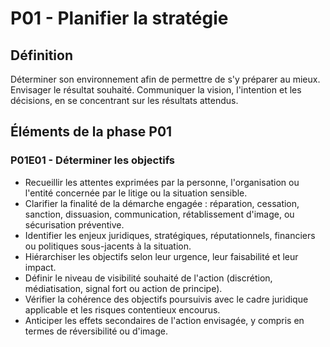 # P01 - Planifier la stratégie

## Définition
Déterminer son environnement afin de permettre de s'y préparer au mieux. Envisager le résultat souhaité.  Communiquer la vision, l'intention et les décisions, en se concentrant sur les résultats attendus.

## Éléments de la phase P01
### P01E01 - Déterminer les objectifs
- Recueillir les attentes exprimées par la personne, l'organisation ou l'entité concernée par le litige ou la situation sensible.
- Clarifier la finalité de la démarche engagée : réparation, cessation, sanction, dissuasion, communication, rétablissement d'image, ou sécurisation préventive.
- Identifier les enjeux juridiques, stratégiques, réputationnels, financiers ou politiques sous-jacents à la situation.
- Hiérarchiser les objectifs selon leur urgence, leur faisabilité et leur impact.
- Définir le niveau de visibilité souhaité de l'action (discrétion, médiatisation, signal fort ou action de principe).
- Vérifier la cohérence des objectifs poursuivis avec le cadre juridique applicable et les risques contentieux encourus.
- Anticiper les effets secondaires de l'action envisagée, y compris en termes de réversibilité ou d'image.
